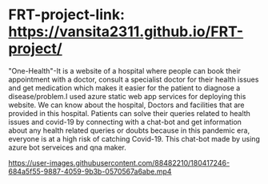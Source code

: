 # FRT-project-link: https://vansita2311.github.io/FRT-project/

"One-Health"-It is a website of a hospital where people can book their appointment with a doctor, consult a specialist doctor for their health issues and get medication which makes it easier for the patient to diagnose a disease/problem.I used azure static web app services for deploying this website. We can know about the hospital, Doctors and facilities that are provided in this hospital. Patients can solve their queries related to health issues and covid-19 by connecting with a chat-bot and get information about any health related queries or doubts because in this pandemic era, everyone is at a high risk of catching Covid-19. This chat-bot made by using azure bot serveices and qna maker.


https://user-images.githubusercontent.com/88482210/180417246-684a5f55-9887-4059-9b3b-0570567a6abe.mp4

